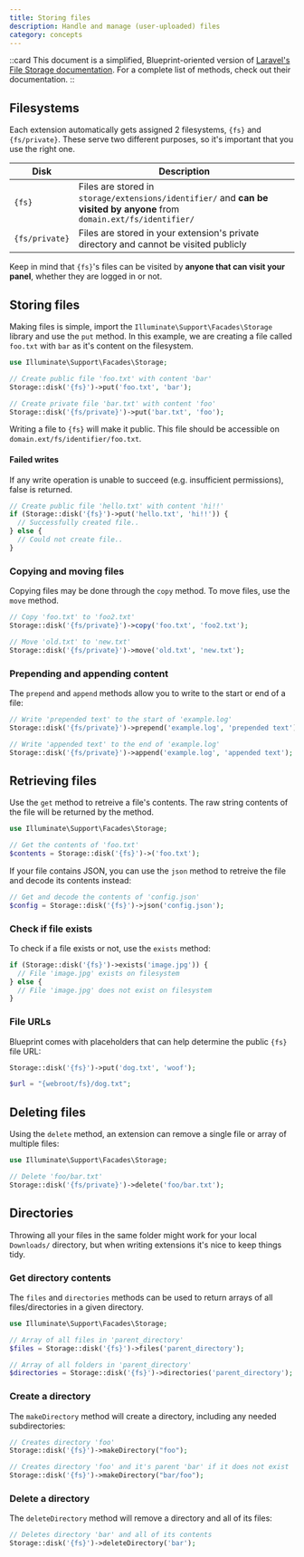 ```yaml
---
title: Storing files
description: Handle and manage (user-uploaded) files
category: concepts
---
```


::card
This document is a simplified, Blueprint-oriented version of [Laravel's File Storage documentation](https://laravel.com/docs/10.x/filesystem). For a complete list of methods, check out their documentation.
::

## Filesystems

Each extension automatically gets assigned 2 filesystems, `{fs}` and `{fs/private}`. These serve two different purposes, so it's important that you use the right one.

| Disk           | Description                                                                                                            |
| -------------- | ---------------------------------------------------------------------------------------------------------------------- |
| `{fs}`         | Files are stored in `storage/extensions/identifier/` and **can be visited by anyone** from `domain.ext/fs/identifier/` |
| `{fs/private}` | Files are stored in your extension's private directory and cannot be visited publicly                                  |

Keep in mind that `{fs}`'s files can be visited by **anyone that can visit your panel**, whether they are logged in or not.

## Storing files

Making files is simple, import the `Illuminate\Support\Facades\Storage` library and use the `put` method. In this example, we are creating a file called `foo.txt` with `bar` as it's content on the filesystem.

```php
use Illuminate\Support\Facades\Storage;

// Create public file 'foo.txt' with content 'bar'
Storage::disk('{fs}')->put('foo.txt', 'bar');

// Create private file 'bar.txt' with content 'foo'
Storage::disk('{fs/private}')->put('bar.txt', 'foo');
```

Writing a file to `{fs}` will make it public. This file should be accessible on `domain.ext/fs/identifier/foo.txt`.

#### Failed writes

If any write operation is unable to succeed (e.g. insufficient permissions), false is returned.

```php
// Create public file 'hello.txt' with content 'hi!!'
if (Storage::disk('{fs}')->put('hello.txt', 'hi!!')) {
  // Successfully created file..
} else {
  // Could not create file..
}
```

### Copying and moving files

Copying files may be done through the `copy` method. To move files, use the `move` method.

```php
// Copy 'foo.txt' to 'foo2.txt'
Storage::disk('{fs/private}')->copy('foo.txt', 'foo2.txt');

// Move 'old.txt' to 'new.txt'
Storage::disk('{fs/private}')->move('old.txt', 'new.txt');
```

### Prepending and appending content

The `prepend` and `append` methods allow you to write to the start or end of a file:

```php
// Write 'prepended text' to the start of 'example.log'
Storage::disk('{fs/private}')->prepend('example.log', 'prepended text');

// Write 'appended text' to the end of 'example.log'
Storage::disk('{fs/private}')->append('example.log', 'appended text');
```

## Retrieving files

Use the `get` method to retreive a file's contents. The raw string contents of the file will be returned by the method.

```php
use Illuminate\Support\Facades\Storage;

// Get the contents of 'foo.txt'
$contents = Storage::disk('{fs}')->('foo.txt');
```

If your file contains JSON, you can use the `json` method to retreive the file and decode its contents instead:

```php
// Get and decode the contents of 'config.json'
$config = Storage::disk('{fs}')->json('config.json');
```

### Check if file exists

To check if a file exists or not, use the `exists` method:

```php
if (Storage::disk('{fs}')->exists('image.jpg')) {
  // File 'image.jpg' exists on filesystem
} else {
  // File 'image.jpg' does not exist on filesystem
}
```

### File URLs

Blueprint comes with placeholders that can help determine the public `{fs}` file URL:

```php
Storage::disk('{fs}')->put('dog.txt', 'woof');

$url = "{webroot/fs}/dog.txt";
```

## Deleting files

Using the `delete` method, an extension can remove a single file or array of multiple files:

```php
use Illuminate\Support\Facades\Storage;

// Delete 'foo/bar.txt'
Storage::disk('{fs/private}')->delete('foo/bar.txt');
```

## Directories

Throwing all your files in the same folder might work for your local `Downloads/` directory, but when writing extensions it's nice to keep things tidy.

### Get directory contents

The `files` and `directories` methods can be used to return arrays of all files/directories in a given directory.

```php
use Illuminate\Support\Facades\Storage;

// Array of all files in 'parent_directory'
$files = Storage::disk('{fs}')->files('parent_directory');

// Array of all folders in 'parent_directory'
$directories = Storage::disk('{fs}')->directories('parent_directory');
```

### Create a directory

The `makeDirectory` method will create a directory, including any needed subdirectories:

```php
// Creates directory 'foo'
Storage::disk('{fs}')->makeDirectory("foo");

// Creates directory 'foo' and it's parent 'bar' if it does not exist
Storage::disk('{fs}')->makeDirectory("bar/foo");
```

### Delete a directory

The `deleteDirectory` method will remove a directory and all of its files:

```php
// Deletes directory 'bar' and all of its contents
Storage::disk('{fs}')->deleteDirectory('bar');
```
